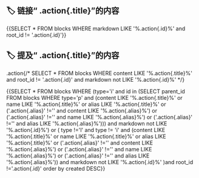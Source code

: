 ## 🏷 **链接“ .action{.title}”的内容**

{{SELECT * FROM blocks WHERE markdown LIKE '%.action{.id}%' and root_id != '.action{.id}'}}
## 🏷 **提及“ .action{.title}”的内容**

.action{/* SELECT * FROM blocks WHERE content LIKE '%.action{.title}%' and root_id != '.action{.id}' and markdown not LIKE '%.action{.id}%' */}

{{SELECT * FROM blocks WHERE (type='i' and id in (SELECT parent_id FROM blocks WHERE type='p' and (content LIKE '%.action{.title}%' or name LIKE '%.action{.title}%' or alias LIKE '%.action{.title}%' or ('.action{.alias}' !='' and content LIKE '%.action{.alias}%') or ('.action{.alias}' !='' and name LIKE '%.action{.alias}%') or ('.action{.alias}' !='' and alias LIKE '%.action{.alias}%'))) and markdown not LIKE '%.action{.id}%') or ( type !='l' and type != 'i' and  (content LIKE '%.action{.title}%' or name LIKE '%.action{.title}%' or alias LIKE '%.action{.title}%' or ('.action{.alias}' !='' and content LIKE '%.action{.alias}%') or ('.action{.alias}' !='' and name LIKE '%.action{.alias}%') or ('.action{.alias}' !='' and alias LIKE '%.action{.alias}%'))  and markdown not LIKE '%.action{.id}%' )and root_id !='.action{.id}' order by created DESC}}
